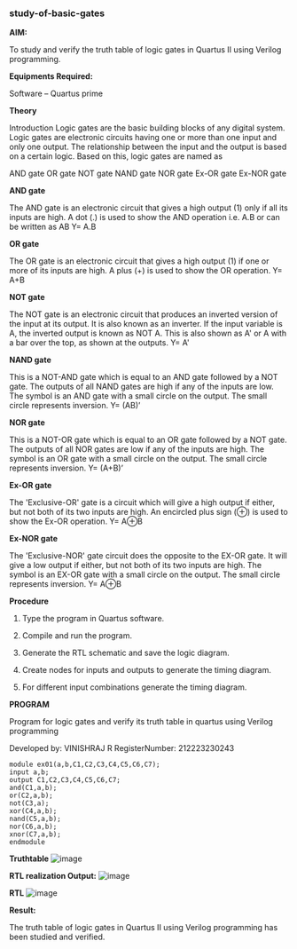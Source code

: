 ### study-of-basic-gates

**AIM:** 

To study and verify the truth table of logic gates in Quartus II using Verilog programming.

**Equipments Required:**

Software – Quartus prime 

**Theory**

Introduction Logic gates are the basic building blocks of any digital system. Logic gates are electronic circuits having one or more than one input and only one output. The relationship between the input and the output is based on a certain logic. Based on this, logic gates are named as

AND gate OR gate NOT gate NAND gate NOR gate Ex-OR gate Ex-NOR gate

**AND gate**

The AND gate is an electronic circuit that gives a high output (1) only if all its inputs are high. A dot (.) is used to show the AND operation i.e. A.B or can be written as AB
Y= A.B

**OR gate** 

The OR gate is an electronic circuit that gives a high output (1) if one or more of its inputs are high. A plus (+) is used to show the OR operation.
Y= A+B

**NOT gate**

The NOT gate is an electronic circuit that produces an inverted version of the input at its output. It is also known as an inverter. If the input variable is A, the inverted output is known as NOT A. This is also shown as A' or A with a bar over the top, as shown at the outputs.
Y= A'

**NAND gate**

This is a NOT-AND gate which is equal to an AND gate followed by a NOT gate. The outputs of all NAND gates are high if any of the inputs are low. The symbol is an AND gate with a small circle on the output. The small circle represents inversion.
Y= (AB)’

**NOR gate**

This is a NOT-OR gate which is equal to an OR gate followed by a NOT gate. The outputs of all NOR gates are low if any of the inputs are high. The symbol is an OR gate with a small circle on the output. The small circle represents inversion.
Y= (A+B)’

**Ex-OR gate**

The 'Exclusive-OR' gate is a circuit which will give a high output if either, but not both of its two inputs are high. An encircled plus sign (⊕) is used to show the Ex-OR operation.
Y= A⊕B

**Ex-NOR gate**

The 'Exclusive-NOR' gate circuit does the opposite to the EX-OR gate. It will give a low output if either, but not both of its two inputs are high. The symbol is an EX-OR gate with a small circle on the output. The small circle represents inversion.
Y= A⊕B

**Procedure** 

1.	Type the program in Quartus software.

2.	Compile and run the program.

3.	Generate the RTL schematic and save the logic diagram.

4.	Create nodes for inputs and outputs to generate the timing diagram.

5.	For different input combinations generate the timing diagram.


**PROGRAM**

Program for logic gates and verify its truth table in quartus using Verilog programming

 Developed by: VINISHRAJ R
 RegisterNumber: 212223230243
 ```
module ex01(a,b,C1,C2,C3,C4,C5,C6,C7);
input a,b;
output C1,C2,C3,C4,C5,C6,C7;
and(C1,a,b);
or(C2,a,b);
not(C3,a);
xor(C4,a,b);
nand(C5,a,b);
nor(C6,a,b);
xnor(C7,a,b);
endmodule
```
 
**Truthtable**
![image](https://github.com/user-attachments/assets/c0417572-658a-4173-bf1f-cbb342a87cd6)


**RTL realization Output:** 
![image](https://github.com/user-attachments/assets/3b868710-03b8-4eae-8ac0-b4bcaf669de8)

**RTL**
![image](https://github.com/user-attachments/assets/7cf16133-d201-49f8-a3d4-5d8894b32faa)

**Result:**

The truth table of logic gates in Quartus II using Verilog programming has been studied and verified.

